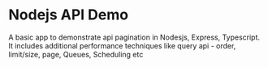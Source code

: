 # Nodejs API Demo
A basic app to demonstrate api pagination in Nodesjs, Express, Typescript. It includes additional performance techniques like query api - order, limit/size, page, Queues, Scheduling etc
